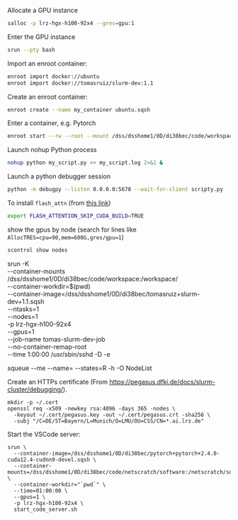Allocate a GPU instance
```bash
salloc -p lrz-hgx-h100-92x4 --gres=gpu:1
```

Enter the GPU instance
```bash
srun --pty bash
```

Import an enroot container:
```bash
enroot import docker://ubuntu
enroot import docker://tomasruiz/slurm-dev:1.1
```

Create an enroot container:
```bash
enroot create --name my_container ubuntu.sqsh
```

Enter a container, e.g. Pytorch
```bash
enroot start --rw --root --mount /dss/dsshome1/0D/di38bec/code/workspace:/workspace/ pytorch+pytorch+2.4.0-cuda12.4-cudnn9-devel
```

Launch nohup Python process
```bash
nohup python my_script.py >> my_script.log 2>&1 &
```

Launch a python debugger session
```bash
python -m debugpy --listen 0.0.0.0:5678 --wait-for-client scripty.py
```

To install `flash_attn` (from [this link](https://github.com/Dao-AILab/flash-attention/issues/509#issuecomment-1981942916))
```bash
export FLASH_ATTENTION_SKIP_CUDA_BUILD=TRUE
```

show the gpus by node (search for lines like `AllocTRES=cpu=90,mem=600G,gres/gpu=1`)
```bash
scontrol show nodes
```

srun -K \
    --container-mounts /dss/dsshome1/0D/di38bec/code/workspace:/workspace/ \
    --container-workdir=$(pwd) \
    --container-image=/dss/dsshome1/0D/di38bec/tomasruiz+slurm-dev+1.1.sqsh \
    --ntasks=1 \
    --nodes=1 \
    -p lrz-hgx-h100-92x4 \
    --gpus=1 \
    --job-name tomas-slurm-dev-job \
    --no-container-remap-root \
    --time 1:00:00 /usr/sbin/sshd -D -e

squeue --me --name=<job name> --states=R -h -O NodeList


Create an HTTPs certificate (From https://pegasus.dfki.de/docs/slurm-cluster/debugging/).
```shell
mkdir -p ~/.cert
openssl req -x509 -newkey rsa:4096 -days 365 -nodes \
  -keyout ~/.cert/pegasus.key -out ~/.cert/pegasus.crt -sha256 \
  -subj "/C=DE/ST=Bayern/L=Munich/O=LMU/OU=CSS/CN=*.ai.lrz.de"
```

Start the VSCode server:
```shell
srun \
  --container-image=/dss/dsshome1/0D/di38bec/pytorch+pytorch+2.4.0-cuda12.4-cudnn9-devel.sqsh \
  --container-mounts=/dss/dsshome1/0D/di38bec/code/netscratch/software:/netscratch/software:ro,"`pwd`":"`pwd`" \
  --container-workdir="`pwd`" \
  --time=01:00:00 \
  --gpus=1 \
  -p lrz-hgx-h100-92x4 \
  start_code_server.sh
```
